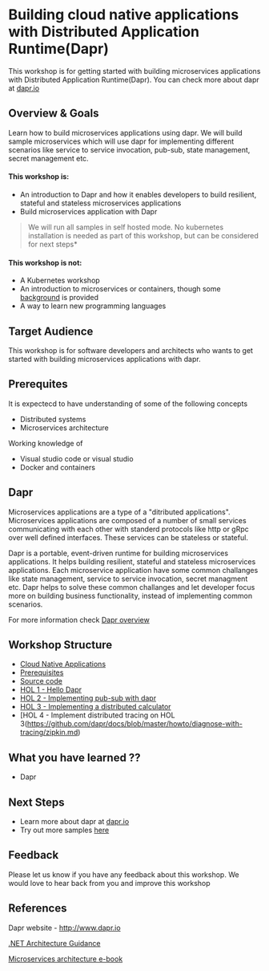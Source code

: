 # Building cloud native applications with Distributed Application Runtime(Dapr)

This workshop is for getting started with building microservices applications with Distributed Application Runtime(Dapr). You can check more about dapr at [dapr.io](https://dapr.io/)

## Overview & Goals
Learn how to build microservices applications using dapr. We will build sample microservices which will use dapr for implementing different scenarios like service to service invocation, pub-sub, state management, secret management etc.

#### This workshop is:
* An introduction to Dapr and how it enables developers to build resilient, stateful and stateless microservices applications
* Build microservices application with Dapr

> We will run all samples in self hosted mode. No kubernetes installation is needed as part of this workshop, but can be considered for next steps*

#### This workshop is not:
* A Kubernetes workshop
* An introduction to microservices or containers, though some [background](https://github.com/shchauh/dapr-workshop/blob/master/background.md) is provided
* A way to learn new programming languages


## Target Audience
This workshop is for software developers and architects who wants to get started with building microservices applications with dapr. 

## Prerequites
It is expectecd to have understanding of some of the following concepts
 - Distributed systems
 - Microservices architecture
 
 Working knowledge of 
 - Visual studio code or visual studio
 - Docker and containers
 

## Dapr

Microservices applications are a type of a "ditributed applications". Microservices applications are composed of a number of small services communicating with each other with standerd protocols like http or gRpc over well defined interfaces. These services can be stateless or stateful. 
 
Dapr is a portable, event-driven runtime for building microservices applications. It helps building resilient, stateful and stateless microservices applications. Each microservice application have some common challanges like state management, service to service invocation, secret managment etc. Dapr helps to solve these common challanges and let developer focus more on building business functionality, instead of implementing common scenarios.

For more information check [Dapr overview](https://github.com/dapr/docs/tree/master/overview)


## Workshop Structure

* [Cloud Native Applications](https://github.com/shchauh/dapr-workshop/blob/master/background.md)
* [Prerequisites](https://github.com/shchauh/dapr-workshop/blob/master/prerequisites.md)
* [Source code](https://github.com/shchauh/dapr-workshop/blob/master/source-code.md)
* [HOL 1 - Hello Dapr](https://github.com/dapr/samples/tree/master/1.hello-world)     
* [HOL 2 - Implementing pub-sub with dapr](https://github.com/dapr/samples/tree/master/4.pub-sub)
* [HOL 3 - Implementing a distributed calculator](https://github.com/dapr/samples/tree/master/3.distributed-calculator)
* [HOL 4 - Implement distributed tracing on HOL 3(https://github.com/dapr/docs/blob/master/howto/diagnose-with-tracing/zipkin.md)

## What you have learned ??
- Dapr


## Next Steps
- Learn more about dapr at [dapr.io](dapr.io)
- Try out more samples [here](https://github.com/dapr/samples)

## Feedback

Please let us know if you have any feedback about this workshop. We would love to hear back from you and improve this workshop

## References
Dapr website - http://www.dapr.io

[.NET Architecture Guidance](https://dotnet.microsoft.com/learn/dotnet/architecture-guides)

[Microservices architecture e-book](https://dotnet.microsoft.com/download/e-book/microservices-architecture/pdf)
